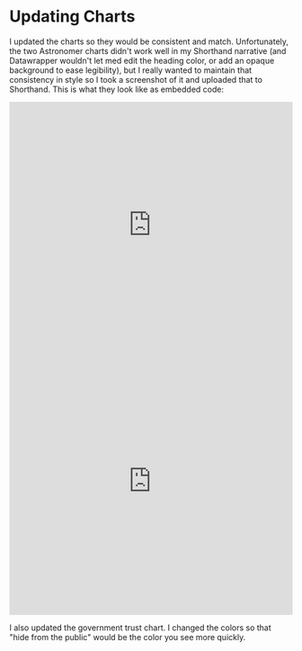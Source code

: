 # Updating Charts

I updated the charts so they would be consistent and match. Unfortunately, the two Astronomer charts didn't work well in my Shorthand narrative (and Datawrapper wouldn't let med edit the heading color, or add an opaque background to ease legibility), but I really wanted to maintain that consistency in style so I took a screenshot of it and uploaded that to Shorthand. This is what they look like as embedded code: 

<iframe title="Asking the Public: Does Extraterrestrial Life Exist?" aria-label="chart" id="datawrapper-chart-eS2D7" src="https://datawrapper.dwcdn.net/eS2D7/1/" scrolling="no" frameborder="0" style="width: 0; min-width: 100% !important; border: none;" height="437"></iframe><script type="text/javascript">!function(){"use strict";window.addEventListener("message",(function(a){if(void 0!==a.data["datawrapper-height"])for(var e in a.data["datawrapper-height"]){var t=document.getElementById("datawrapper-chart-"+e)||document.querySelector("iframe[src*='"+e+"']");t&&(t.style.height=a.data["datawrapper-height"][e]+"px")}}))}();
</script>

<iframe title="When asked if the UFO problem deserved scientific study, Astronomers answered:" aria-label="chart" id="datawrapper-chart-JX9EH" src="https://datawrapper.dwcdn.net/JX9EH/3/" scrolling="no" frameborder="0" style="width: 0; min-width: 100% !important; border: none;" height="476"></iframe><script type="text/javascript">!function(){"use strict";window.addEventListener("message",(function(a){if(void 0!==a.data["datawrapper-height"])for(var e in a.data["datawrapper-height"]){var t=document.getElementById("datawrapper-chart-"+e)||document.querySelector("iframe[src*='"+e+"']");t&&(t.style.height=a.data["datawrapper-height"][e]+"px")}}))}();
</script>

I also updated the government trust chart. I changed the colors so that "hide from the public" would be the color you see more quickly.

